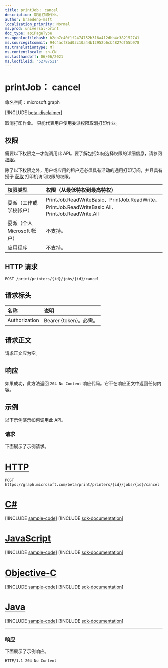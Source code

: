 ```yaml
---
title: printJob： cancel
description: 取消打印作业。
author: braedenp-msft
localization_priority: Normal
ms.prod: universal-print
doc_type: apiPageType
ms.openlocfilehash: b2eb7c40f1f2474752b316a412dbb4c382152741
ms.sourcegitcommit: 94c4acf8bd03c10a44b12952b6cb4827df55b978
ms.translationtype: MT
ms.contentlocale: zh-CN
ms.lasthandoff: 06/06/2021
ms.locfileid: "52787511"
---
```

# <a name="printjob-cancel"></a>printJob： cancel

命名空间：microsoft.graph

[!INCLUDE [beta-disclaimer](../../includes/beta-disclaimer.md)]

取消打印作业。 只能代表用户使用委派权限取消打印作业。

## <a name="permissions"></a>权限
需要以下权限之一才能调用此 API。要了解包括如何选择权限的详细信息，请参阅[权限](/graph/permissions-reference)。

除了以下权限之外，用户或应用的租户还必须具有活动的通用打印订阅，并且具有授予 [获取](printer-get.md) 打印机访问权限的权限。

|权限类型 | 权限（从最低特权到最高特权） |
|:---------------|:--------------------------------------------|
|委派（工作或学校帐户）| PrintJob.ReadWriteBasic、PrintJob.ReadWrite、PrintJob.ReadWriteBasic.All、PrintJob.ReadWrite.All |
|委派（个人 Microsoft 帐户）|不支持。|
|应用程序| 不支持。 |

## <a name="http-request"></a>HTTP 请求
<!-- { "blockType": "ignored" } -->
```http
POST /print/printers/{id}/jobs/{id}/cancel
```
## <a name="request-headers"></a>请求标头
| 名称          | 说明   |
|:--------------|:--------------|
| Authorization | Bearer {token}。必需。 |

## <a name="request-body"></a>请求正文
请求正文应为空。

## <a name="response"></a>响应
如果成功，此方法返回 `204 No Content` 响应代码。它不在响应正文中返回任何内容。

## <a name="example"></a>示例
以下示例演示如何调用此 API。
### <a name="request"></a>请求
下面展示了示例请求。


# <a name="http"></a>[HTTP](#tab/http)
<!-- {
  "blockType": "request",
  "name": "printjob-cancel"
}-->
```http
POST https://graph.microsoft.com/beta/print/printers/{id}/jobs/{id}/cancel
```
# <a name="c"></a>[C#](#tab/csharp)
[!INCLUDE [sample-code](../includes/snippets/csharp/printjob-cancel-csharp-snippets.md)]
[!INCLUDE [sdk-documentation](../includes/snippets/snippets-sdk-documentation-link.md)]

# <a name="javascript"></a>[JavaScript](#tab/javascript)
[!INCLUDE [sample-code](../includes/snippets/javascript/printjob-cancel-javascript-snippets.md)]
[!INCLUDE [sdk-documentation](../includes/snippets/snippets-sdk-documentation-link.md)]

# <a name="objective-c"></a>[Objective-C](#tab/objc)
[!INCLUDE [sample-code](../includes/snippets/objc/printjob-cancel-objc-snippets.md)]
[!INCLUDE [sdk-documentation](../includes/snippets/snippets-sdk-documentation-link.md)]

# <a name="java"></a>[Java](#tab/java)
[!INCLUDE [sample-code](../includes/snippets/java/printjob-cancel-java-snippets.md)]
[!INCLUDE [sdk-documentation](../includes/snippets/snippets-sdk-documentation-link.md)]

---


### <a name="response"></a>响应
下面展示了示例响应。 
<!-- {
  "blockType": "response"
} -->
```http
HTTP/1.1 204 No Content
```

<!-- uuid: 8fcb5dbc-d5aa-4681-8e31-b001d5168d79
2015-10-25 14:57:30 UTC -->
<!-- {
  "type": "#page.annotation",
  "description": "printJob: cancel",
  "keywords": "",
  "section": "documentation",
  "tocPath": ""
}-->


